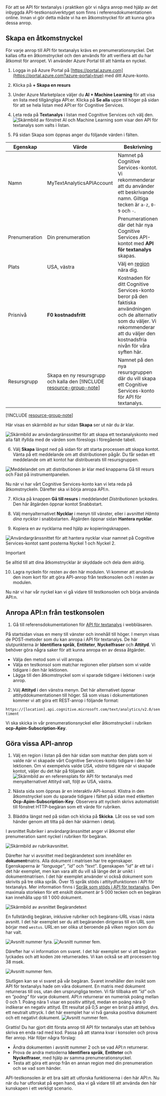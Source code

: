 För att se API för textanalys i praktiken gör vi några anrop med hjälp av det inbyggda API-testkonsolverktyget som finns i referensdokumentationen online. Innan vi gör detta måste vi ha en åtkomstnyckel för att kunna göra dessa anrop. 

## <a name="create-an-access-key"></a>Skapa en åtkomstnyckel

För varje anrop till API för textanalys krävs en prenumerationsnyckel. Det kallas ofta en åtkomstnyckel och den används för att verifiera att du har åtkomst för anropet. Vi använder Azure Portal till att hämta en nyckel. 

1. Logga in på Azure Portal på [https://portal.azure.com](https://portal.azure.com?azure-portal=true) med ditt Azure-konto.

1.  Klicka på **+ Skapa en resurs**

1.  Under Azure Marketplace väljer du **AI + Machine Learning** för att visa en lista med tillgängliga API:er. Klicka på **Se alla** uppe till höger på sidan för att se hela listan med API:er för Cognitive Services. 

1. Leta reda på **Textanalys** i listan med Cognitive Services och välj den. 
![Skärmbild av fönstret AI och Machine Learning som visar den API för textanalys som valts i listan.](../media-draft/select-text-analytics.PNG)

1. På sidan Skapa som öppnas anger du följande värden i fälten.


|Egenskap  | Värde  | Beskrivning  |
|---------|---------|---------|
|Namn     |    MyTextAnalyticsAPIAccount     |  Namnet på Cognitive Services-kontot. Vi rekommenderar att du använder ett beskrivande namn. Giltiga tecken är `a-z`, `0-9` och `-`.    |
|Prenumeration     |  Din prenumeration       |   Prenumerationen där det här nya Cognitive Services API-kontot med **API för textanalys** skapas.      |
|Plats     |  USA, västra       |  Välj en [region](https://azure.microsoft.com/regions/) nära dig.       |
|Prisnivå     | **F0 kostnadsfritt**     |   Kostnaden för ditt Cognitive Services-konto beror på den faktiska användningen och de alternativ som du väljer. Vi rekommenderar att du väljer den kostnadsfria nivån för våra syften här.      |
|Resursgrupp     |  Skapa en ny resursgrupp och kalla den [!INCLUDE [resource-group-note](./rg-name.md)]       |  Namnet på den nya resursgruppen där du vill skapa ett Cognitive Services-konto för API för textanalys.       |


[!INCLUDE [resource-group-note](./rg-notice.md)]

Här visas en skärmbild av hur sidan **Skapa** ser ut när du är klar.

![Skärmbild av användargränssnittet för att skapa ett textanalyskonto med alla fält ifyllda med de värden som föreslogs i föregående tabell.](../media-draft/create-text-analytics-account.PNG)

6. Välj **Skapa** längst ned på sidan för att starta processen att skapa kontot.  Vänta på ett meddelande om att distributionen pågår. Du får sedan ett meddelande om att kontot har distribuerats till resursgruppen.

![Meddelandet om att distributionen är klar med knapparna Gå till resurs och Fäst på instrumentpanelen.](../media-draft/deploy-resource-group-success.PNG)

Nu när vi har vårt Cognitive Services-konto kan vi leta reda på åtkomstnyckeln. Därefter ska vi börja anropa API:n. 

7. Klicka på knappen **Gå till resurs** i meddelandet *Distributionen lyckades*. Den här åtgärden öppnar kontot Snabbstart. 

1. Välj menyalternativet **Nycklar** i menyn till vänster, eller i avsnittet *Hämta dina nycklar* i snabbstarten.  Åtgärden öppnar sidan **Hantera nycklar**.

1. Kopiera en av nycklarna med hjälp av kopieringsknappen. 

![Användargränssnittet för att hantera nycklar visar namnet på Cognitive Services-kontot samt posterna Nyckel 1 och Nyckel 2.](../media-draft/manage-keys.PNG)

> [!IMPORTANT]
> Se alltid till att dina åtkomstnycklar är skyddade och dela dem aldrig. 

10. Lagra nyckeln för resten av den här modulen. Vi kommer att använda den inom kort för att göra API-anrop från testkonsolen och i resten av modulen.

Nu när vi har vår nyckel kan vi gå vidare till testkonsolen och börja använda API:n.

## <a name="call-the-api-from-the-testing-console"></a>Anropa API:n från testkonsolen

1. Gå till referensdokumentationen för [API för textanalys](https://westus.dev.cognitive.microsoft.com/docs/services/TextAnalytics.V2.0/operations/56f30ceeeda5650db055a3c7?azure-portal=true) i webbläsaren.

På startsidan visas en meny till vänster och innehåll till höger. I menyn visas de POST-metoder som du kan anropa i API för textanalys. De här slutpunkterna är **Identifiera språk**, **Entiteter**, **Nyckelfraser** och **Attityd**.  Vi behöver göra några saker för att kunna anropa en av dessa åtgärder.
- Välja den metod som vi vill anropa.
- Välja en testkonsol som matchar regionen eller platsen som vi valde tidigare i den här lektionen. 
- Lägga till den åtkomstnyckel som vi sparade tidigare i lektionen i varje anrop.

2. Välj **Attityd** i den vänstra menyn. Det här alternativet öppnar attityddokumentationen till höger. Så som visas i dokumentationen kommer vi att göra ett REST-anrop i följande format:

`https://[location].api.cognitive.microsoft.com/text/analytics/v2.0/sentiment` 

Vi ska skicka in vår prenumerationsnyckel eller åtkomstnyckel i rubriken **ocp-Apim-Subscription-Key**.

## <a name="make-some-api-calls"></a>Göra vissa API-anrop

1. Välj en region i listan på den här sidan som matchar den plats som vi valde när vi skapade vårt Cognitive Services-konto tidigare i den här lektionen.  Om vi exempelvis valde *USA, västra* tidigare när vi skapade kontot, väljer du det här på följande sätt.
![Skärmbild av en referensplats för API för textanalys med menyalternativet Attityd valt, följt av USA, västra.](../media-draft/select-testing-console-region.png)

1.  Nästa sida som öppnas är en interaktiv API-konsol.  Klistra in den åtkomstnyckel som du sparade tidigare i fältet på sidan med etiketten **Ocp-Apim-Subscription-Key**. Observera att nyckeln skrivs automatiskt till fönstret HTTP-begäran som ett värde för rubriken.

1. Bläddra längst ned på sidan och klicka på **Skicka**. Låt oss se vad som händer genom att titta på den här skärmen i detalj.

I avsnittet Rubriker i användargränssnittet anger vi åtkomst eller prenumeration samt nyckel i rubriken för begäran.

![Skärmbild av rubrikavsnittet.](../media-draft/2-marker.PNG)

Därefter har vi avsnittet med begärandetext som innehåller en **dokument**matris. Alla dokument i matrisen har tre egenskaper. Egenskaperna är *”language”*, *”id”* och *”text”*. Egenskapen *”id”* är ett tal i det här exemplet, men kan vara allt du vill så länge det är unikt i dokumentmatrisen. I det här exemplet använder vi också dokument som skrivits på tre olika språk. Över 15 språk stöds i attitydfunktionen i API för textanalys. Mer information finns i [Språk som stöds i API för textanalys](https://docs.microsoft.com//azure/cognitive-services/text-analytics/text-analytics-supported-languages). Den maximala storleken för ett enskilt dokument är 5 000 tecken och en begäran kan innehålla upp till 1 000 dokument. 

![Skärmbild av avsnittet Begärandetext](../media-draft/3-marker.PNG)

En fullständig begäran, inklusive rubriker och begärans-URL visas i nästa avsnitt. I det här exemplet ser du att begäranden dirigeras till en URL som börjar med `westus`. URL:en ser olika ut beroende på vilken region som du har valt.  

![Avsnitt nummer fyra.](../media-draft/4-marker.PNG) 
![Avsnitt nummer fem.](../media-draft/5-marker.PNG) 

Därefter har vi information om svaret. I det här exemplet ser vi att begäran lyckades och att koden `200` returnerades. Vi kan också se att processen tog 38 msek.

![Avsnitt nummer fem.](../media-draft/6-marker.PNG)  

Slutligen kan se vi svaret på vår begäran. Svaret innehåller den insikt som API för textanalys hade om våra dokument. En matris med dokument returneras till oss, utan den ursprungliga texten. Vi får tillbaka ett *”id”* och en *”poäng”* för varje dokument. API:n returnerar en numerisk poäng mellan 0 och 1. Poäng nära 1 visar en positiv attityd, medan en poäng nära 0 indikerar en negativ attityd. Ett resultat på 0,5 anger en brist på attityd, dvs. ett neutralt uttryck. I det här exemplet har vi två ganska positiva dokument och ett negativt dokument. 
![Avsnitt nummer fem.](../media-draft/7-marker.PNG)  

Grattis! Du har gjort ditt första anrop till API för textanalys utan att behöva skriva en enda rad med kod. Passa på att stanna kvar i konsolen och prova fler anrop. Här följer några förslag:

- Ändra dokumenten i avsnitt nummer 2 och se vad API:n returnerar. 
- Prova de andra metoderna **Identifiera språk**, **Entiteter** och **Nyckelfraser**, med hjälp av samma prenumerationsnyckel.
- Testa att göra ett anrop från en annan region med din prenumeration och se vad som händer. 

API-testkonsolen är ett bra sätt att utforska funktionerna i den här API:n. Nu när du har utforskat på egen hand, ska vi gå vidare till att använda den här kunskapen i ett verkligt scenario.